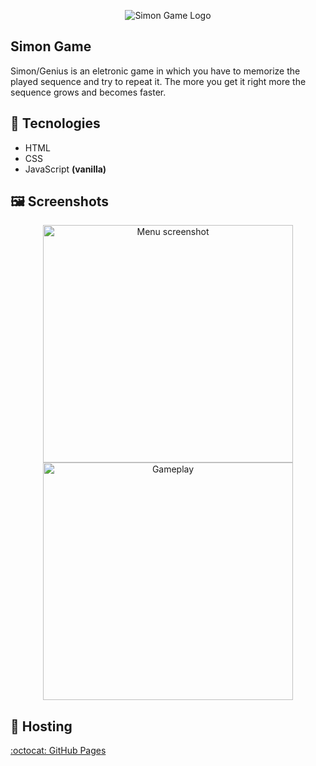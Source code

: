 <p align="center"><img src="./.github/simon-game-logo.gif" alt="Simon Game Logo"/></p>

## Simon Game

Simon/Genius is an eletronic game in which you have to memorize the played sequence and try to repeat it. The more you get it right more the sequence grows and becomes faster.

## 🔨 Tecnologies

* HTML
* CSS
* JavaScript **(vanilla)**

## 🖼️ Screenshots

<p align="center">
  <img width="400" height="380" src="./.github/screenshot-menu.png" alt="Menu screenshot">
  <img width="400" height="380" src="./.github/gameplay.gif" alt="Gameplay">
</p>

## 💾 Hosting

[:octocat: GitHub Pages](https://jotahdavid.github.io/simon-game/)
